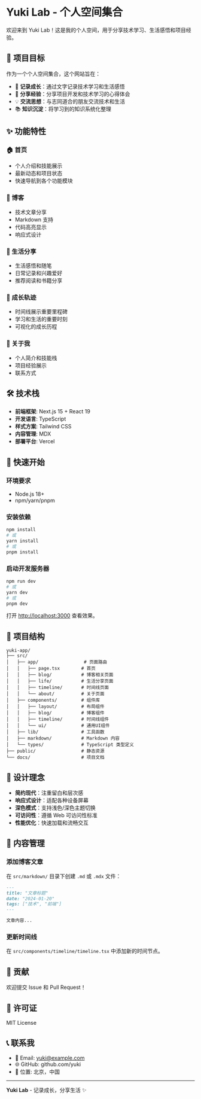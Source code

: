 # Yuki Lab - 个人空间集合

欢迎来到 Yuki Lab！这是我的个人空间，用于分享技术学习、生活感悟和项目经验。

## 🎯 项目目标

作为一个个人空间集合，这个网站旨在：

- 📝 **记录成长**：通过文字记录技术学习和生活感悟
- 🚀 **分享经验**：分享项目开发和技术学习的心得体会
- 💡 **交流思想**：与志同道合的朋友交流技术和生活
- 📚 **知识沉淀**：将学习到的知识系统化整理

## ✨ 功能特性

### 🏠 首页
- 个人介绍和技能展示
- 最新动态和项目状态
- 快速导航到各个功能模块

### 📖 博客
- 技术文章分享
- Markdown 支持
- 代码高亮显示
- 响应式设计

### 🌟 生活分享
- 生活感悟和随笔
- 日常记录和兴趣爱好
- 推荐阅读和书籍分享

### 📅 成长轨迹
- 时间线展示重要里程碑
- 学习和生活的重要时刻
- 可视化的成长历程

### 👤 关于我
- 个人简介和技能栈
- 项目经验展示
- 联系方式

## 🛠️ 技术栈

- **前端框架**: Next.js 15 + React 19
- **开发语言**: TypeScript
- **样式方案**: Tailwind CSS
- **内容管理**: MDX
- **部署平台**: Vercel

## 🚀 快速开始

### 环境要求
- Node.js 18+
- npm/yarn/pnpm

### 安装依赖
```bash
npm install
# 或
yarn install
# 或
pnpm install
```

### 启动开发服务器
```bash
npm run dev
# 或
yarn dev
# 或
pnpm dev
```

打开 [http://localhost:3000](http://localhost:3000) 查看效果。

## 📁 项目结构

```
yuki-app/
├── src/
│   ├── app/                 # 页面路由
│   │   ├── page.tsx        # 首页
│   │   ├── blog/           # 博客相关页面
│   │   ├── life/           # 生活分享页面
│   │   ├── timeline/       # 时间线页面
│   │   └── about/          # 关于页面
│   ├── components/         # 组件库
│   │   ├── layout/         # 布局组件
│   │   ├── blog/           # 博客组件
│   │   ├── timeline/       # 时间线组件
│   │   └── ui/             # 通用UI组件
│   ├── lib/                # 工具函数
│   ├── markdown/           # Markdown 内容
│   └── types/              # TypeScript 类型定义
├── public/                 # 静态资源
└── docs/                   # 项目文档
```

## 🎨 设计理念

- **简约现代**：注重留白和层次感
- **响应式设计**：适配各种设备屏幕
- **深色模式**：支持浅色/深色主题切换
- **可访问性**：遵循 Web 可访问性标准
- **性能优化**：快速加载和流畅交互

## 📝 内容管理

### 添加博客文章
在 `src/markdown/` 目录下创建 `.md` 或 `.mdx` 文件：

```markdown
---
title: "文章标题"
date: "2024-01-20"
tags: ["技术", "前端"]
---

文章内容...
```

### 更新时间线
在 `src/components/timeline/timeline.tsx` 中添加新的时间节点。

## 🤝 贡献

欢迎提交 Issue 和 Pull Request！

## 📄 许可证

MIT License

## 📞 联系我

- 📧 Email: yuki@example.com
- 🌐 GitHub: github.com/yuki
- 📍 位置: 北京，中国

---

**Yuki Lab** - 记录成长，分享生活 ✨
